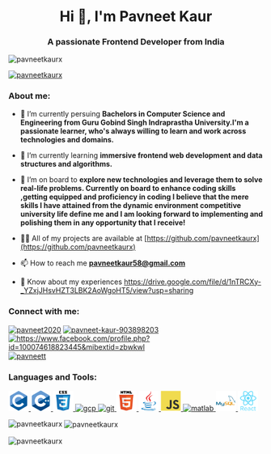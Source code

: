 <h1 align="center">Hi 👋, I'm Pavneet Kaur</h1>
<h3 align="center">A passionate Frontend Developer from India</h3>


<p align="left"> <img src="https://komarev.com/ghpvc/?username=pavneetkaurx&label=Profile%20views&color=0e75b6&style=flat" alt="pavneetkaurx" /> </p>

<p align="left"> <a href="https://github.com/ryo-ma/github-profile-trophy"><img src="https://github-profile-trophy.vercel.app/?username=pavneetkaurx" alt="pavneetkaurx" /></a> </p>


<h3 align="left">About me:</h3>

- 🔭 I’m currently persuing **Bachelors in Computer Science and Engineering from Guru Gobind Singh Indraprastha University.I'm a passionate learner, who's always willing to learn and work across technologies and domains.**

- 🌱 I’m currently learning **immersive frontend web development and data structures and algorithms.**

- 🤝 I’m on board to **explore new technologies and leverage them to solve real-life problems. Currently on board to enhance coding skills ,getting equipped and proficiency in coding I believe that the mere skills I have attained from the dynamic environment competitive university life define me and I am looking forward to implementing and polishing them in any opportunity that I receive!**

- 👨‍💻 All of my projects are available at [https://github.com/pavneetkaurx](https://github.com/pavneetkaurx)

- 📫 How to reach me **pavneetkaur58@gmail.com**

- 📄 Know about my experiences  https://drive.google.com/file/d/1nTRCXy-_YZxjJHsvHZT3LBK2AoWgoHT5/view?usp=sharing

<h3 align="left">Connect with me:</h3>
<p align="left">
<a href="https://twitter.com/pavneet2020" target="blank"><img align="center" src="https://raw.githubusercontent.com/rahuldkjain/github-profile-readme-generator/master/src/images/icons/Social/twitter.svg" alt="pavneet2020" height="30" width="40" /></a>
<a href="https://linkedin.com/in/pavneet-kaur-903898203" target="blank"><img align="center" src="https://raw.githubusercontent.com/rahuldkjain/github-profile-readme-generator/master/src/images/icons/Social/linked-in-alt.svg" alt="pavneet-kaur-903898203" height="30" width="40" /></a>
<a href="https://fb.com/https://www.facebook.com/profile.php?id=100074618823445&mibextid=zbwkwl" target="blank"><img align="center" src="https://raw.githubusercontent.com/rahuldkjain/github-profile-readme-generator/master/src/images/icons/Social/facebook.svg" alt="https://www.facebook.com/profile.php?id=100074618823445&mibextid=zbwkwl" height="30" width="40" /></a>
<a href="https://instagram.com/pavneett" target="blank"><img align="center" src="https://raw.githubusercontent.com/rahuldkjain/github-profile-readme-generator/master/src/images/icons/Social/instagram.svg" alt="pavneett" height="30" width="40" /></a>
</p>

<h3 align="left">Languages and Tools:</h3>
<p align="left"> <a href="https://www.cprogramming.com/" target="_blank" rel="noreferrer"> <img src="https://raw.githubusercontent.com/devicons/devicon/master/icons/c/c-original.svg" alt="c" width="40" height="40"/> </a> <a href="https://www.w3schools.com/cpp/" target="_blank" rel="noreferrer"> <img src="https://raw.githubusercontent.com/devicons/devicon/master/icons/cplusplus/cplusplus-original.svg" alt="cplusplus" width="40" height="40"/> </a> <a href="https://www.w3schools.com/css/" target="_blank" rel="noreferrer"> <img src="https://raw.githubusercontent.com/devicons/devicon/master/icons/css3/css3-original-wordmark.svg" alt="css3" width="40" height="40"/> </a> <a href="https://cloud.google.com" target="_blank" rel="noreferrer"> <img src="https://www.vectorlogo.zone/logos/google_cloud/google_cloud-icon.svg" alt="gcp" width="40" height="40"/> </a> <a href="https://git-scm.com/" target="_blank" rel="noreferrer"> <img src="https://www.vectorlogo.zone/logos/git-scm/git-scm-icon.svg" alt="git" width="40" height="40"/> </a> <a href="https://www.w3.org/html/" target="_blank" rel="noreferrer"> <img src="https://raw.githubusercontent.com/devicons/devicon/master/icons/html5/html5-original-wordmark.svg" alt="html5" width="40" height="40"/> </a> <a href="https://www.java.com" target="_blank" rel="noreferrer"> <img src="https://raw.githubusercontent.com/devicons/devicon/master/icons/java/java-original.svg" alt="java" width="40" height="40"/> </a> <a href="https://developer.mozilla.org/en-US/docs/Web/JavaScript" target="_blank" rel="noreferrer"> <img src="https://raw.githubusercontent.com/devicons/devicon/master/icons/javascript/javascript-original.svg" alt="javascript" width="40" height="40"/> </a> <a href="https://www.mathworks.com/" target="_blank" rel="noreferrer"> <img src="https://upload.wikimedia.org/wikipedia/commons/2/21/Matlab_Logo.png" alt="matlab" width="40" height="40"/> </a> <a href="https://www.mysql.com/" target="_blank" rel="noreferrer"> <img src="https://raw.githubusercontent.com/devicons/devicon/master/icons/mysql/mysql-original-wordmark.svg" alt="mysql" width="40" height="40"/> </a> <a href="https://reactjs.org/" target="_blank" rel="noreferrer"> <img src="https://raw.githubusercontent.com/devicons/devicon/master/icons/react/react-original-wordmark.svg" alt="react" width="40" height="40"/> </a> </p>

<p><img align="left" src="https://github-readme-stats.vercel.app/api/top-langs?username=pavneetkaurx&show_icons=true&locale=en&layout=compact" alt="pavneetkaurx" /></p>

<p>&nbsp;<img align="center" src="https://github-readme-stats.vercel.app/api?username=pavneetkaurx&show_icons=true&locale=en" alt="pavneetkaurx" /></p>

<p><img align="center" src="https://github-readme-streak-stats.herokuapp.com/?user=pavneetkaurx&" alt="pavneetkaurx" /></p>
